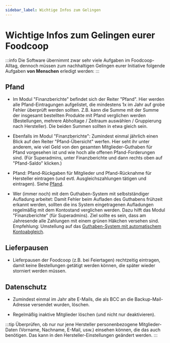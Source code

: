 ```yaml
---
sidebar_label: Wichtige Infos zum Gelingen
---
```


# Wichtige Infos zum Gelingen eurer Foodcoop

:::info
Die Software übernimmt zwar sehr viele Aufgaben im Foodcoop-Alltag, dennoch müssen zum nachhaltigen Gelingen eurer Initiative folgende Aufgaben **von Menschen** erledigt werden:
:::

## Pfand

* Im Modul "Finanzberichte" befindet sich der Reiter "Pfand". Hier werden alle Pfand-Eintragungen aufgelistet, die mindestens 1x im Jahr auf grobe Fehler überprüft werden sollten. Z.B. kann die Summe mit der Summe der insgesamt bestellten Produkte mit Pfand verglichen werden (Bestellungen, mehrere Abholtage / Zeitraum auswählen / Gruppierung nach Hersteller). Die beiden Summen sollten in etwa gleich sein.

* Ebenfalls im Modul "Finanzberichte": Zumindest einmal jährlich einen Blick auf den Reiter "Pfand-Übersicht" werfen. Hier seht ihr unter anderem, wie viel Geld von den gesamten Mitglieder-Guthaben für Pfand vorgesehen ist und wie hoch alle offenen Pfand-Forderungen sind. (Für Superadmins, unter Finanzberichte und dann rechts oben auf "Pfand-Saldo" klicken.)

* Pfand: Pfand-Rückgaben für Mitglieder und Pfand-Rücknahme für Hersteller eintragen (und evtl. Ausgleichszahlungen tätigen und eintragen). Siehe [Pfand](/produkte/pfand).

* Wer (immer noch) mit dem Guthaben-System mit selbstständiger Aufladung arbeitet: Damit Fehler beim Aufladen des Guthabens frühzeit erkannt werden, sollten die ins System eingetragenen Aufladungen regelmäßig mit dem Kontostand verglichen werden. Dazu hilft das Modul "Finanzberichte" (für Superadmins). Ziel sollte es sein, dass am Jahresende alle Zahlungen mit einem grünen Häkchen versehen sind. Empfehlung: Umstellung auf das [Guthaben-System mit automatischem Kontoabgleich](/guthaben/automatischer-kontoabgleich).

## Lieferpausen

* Lieferpausen der Foodcoop (z.B. bei Feiertagen) rechtzeitig eintragen, damit keine Bestellungen getätigt werden können, die später wieder storniert werden müssen.

## Datenschutz

* Zumindest einmal im Jahr alte E-Mails, die als BCC an die Backup-Mail-Adresse versendet wurden, löschen.

* Regelmäßig inaktive Mitglieder löschen (und nicht nur deaktivieren).

:::tip
Überprüfen, ob nur nur jene Hersteller personenbezogene Mitglieder-Daten (Vorname, Nachname, E-Mail, usw.) einsehen können, die das auch benötigen. Das kann in den Hersteller-Einstellungen geändert werden.
:::

